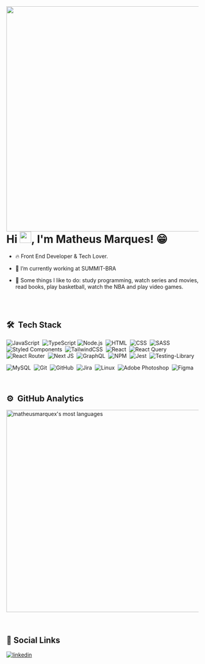  <img align="right" height="590em" src="https://raw.githubusercontent.com/gist/matheusmarquex/d6a887ac2d42fc53a4490a1a252eec19/raw/255d37f15fbf8f47cdad7f22bab75733194b1e49/githubcard.svg"/>
<h1 align="left">Hi <img src="https://raw.githubusercontent.com/kaueMarques/kaueMarques/master/hi.gif" width="30px">, I'm Matheus Marques! 😁</h1>
<!-- <p align="left"> <img src="https://komarev.com/ghpvc/?username=matheusmarquex&color=yellow" alt="Profile views" /> </p> -->

- 🔥 Front End Developer & Tech Lover.

- 🔭 I’m currently working at SUMMIT-BRA

- 🤩 Some things I like to do: study programming, watch series and movies, read books, play basketball, watch the NBA and play video games.
<!-- - 👨‍💻 All of my projects are available at [matheusmarquex.dev](https://matheusmarquex.dev) -->
<br><br>

## 🛠 &nbsp;Tech Stack

![JavaScript](https://img.shields.io/badge/-JavaScript-000000?style=flat&logo=javascript&logoColor=white)&nbsp;
![TypeScript](https://img.shields.io/badge/typescript-000000?style=flat&logo=typescript&logoColor=white)
![Node.js](https://img.shields.io/badge/-Node.js-000000?style=flat&logo=node.js&logoColor=white)&nbsp;
![HTML](https://img.shields.io/badge/-HTML-000000?style=flat&logo=HTML5&logoColor=white)&nbsp;
![CSS](https://img.shields.io/badge/-CSS-000000?style=flat&logo=CSS3&logoColor=1572B6&logoColor=white)&nbsp;
![SASS](https://img.shields.io/badge/-SASS-000000?style=flat&logo=SASS&logoColor=white)&nbsp;
![Styled Components](https://img.shields.io/badge/styled--components-000000?style=flat&logo=styled-components&logoColor=white)&nbsp;
![TailwindCSS](https://img.shields.io/badge/tailwindcss-000000?style=flat&logo=tailwind-css&logoColor=white)&nbsp;
![React](https://img.shields.io/badge/-React-000000?style=flat&logo=react&logoColor=white)&nbsp;
![React Query](https://img.shields.io/badge/-React%20Query-000000?style=flat&logo=react%20query&logoColor=white)&nbsp;
![React Router](https://img.shields.io/badge/React_Router-000000?style=flat&logo=react-router&logoColor=white)&nbsp;
![Next JS](https://img.shields.io/badge/Next-black?style=flat&logo=next.js)&nbsp;
![GraphQL](https://img.shields.io/badge/-GraphQL-000000?style=flat&logo=graphql&logoColor=white)&nbsp;
![NPM](https://img.shields.io/badge/NPM-000000?style=flat&logo=&logoColor=white)&nbsp;
![Jest](https://img.shields.io/badge/-jest-000000?style=flat&logo=jest&logoColor=white)&nbsp;
![Testing-Library](https://img.shields.io/badge/-TestingLibrary-000000?style=flat&logo=testing-library&logoColor=white)&nbsp;
<!-- ![Spring](https://img.shields.io/badge/spring-%236DB33F.svg?style=flat&logo=spring&logoColor=white) -->
![MySQL](https://img.shields.io/badge/mysql-000000?style=flat&logo=mysql&logoColor=white)&nbsp;
![Git](https://img.shields.io/badge/-Git-000000?style=flat&logo=git&logoColor=white)&nbsp;
![GitHub](https://img.shields.io/badge/-GitHub-000000?style=flat&logo=github&logoColor=white)&nbsp;
![Jira](https://img.shields.io/badge/jira-000000?style=flat&logo=jira&logoColor=white)&nbsp;
![Linux](https://img.shields.io/badge/Linux-000000?style=flat&logo=linux&logoColor=white)&nbsp;
![Adobe Photoshop](https://img.shields.io/badge/adobe%20photoshop-000000?style=flat&logo=adobe%20photoshop&logoColor=white)&nbsp;
![Figma](https://img.shields.io/badge/figma-000000?style=flat&logo=figma&logoColor=white)&nbsp;



<br>

## ⚙️ &nbsp;GitHub Analytics

<p align="left">
<img width="530em" src="https://github-readme-stats.vercel.app/api/top-langs/?username=matheusmarquex&layout=compact&theme=react" alt="matheusmarquex's most languages"/>
<!-- <img width="530em" src="https://github-readme-stats.vercel.app/api/top-langs/?username=matheusmarquex&layout=compact&theme=github_dark" alt="matheusmarquex's most languages"/> -->
</p>

<br>

## 📲&nbsp;Social Links

<p align="left">
<a href="https://linkedin.com/in/matheusmarquex" target="_blank">
  <img align="center" src="https://img.shields.io/badge/-matheusmarquex-000000?style=flat&logo=linkedin" alt="linkedin"/>
</a>
</p>
